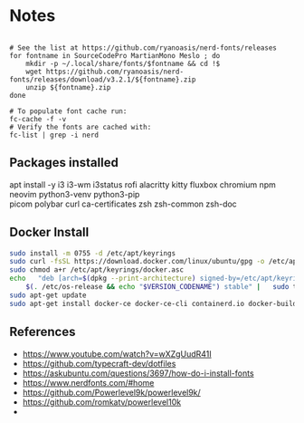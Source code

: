 # Notes

```

# See the list at https://github.com/ryanoasis/nerd-fonts/releases
for fontname in SourceCodePro MartianMono Meslo ; do
    mkdir -p ~/.local/share/fonts/$fontname && cd !$
    wget https://github.com/ryanoasis/nerd-fonts/releases/download/v3.2.1/${fontname}.zip
    unzip ${fontname}.zip
done

# To populate font cache run:
fc-cache -f -v
# Verify the fonts are cached with:
fc-list | grep -i nerd

```


## Packages installed
apt install -y i3 i3-wm i3status rofi alacritty kitty fluxbox chromium npm neovim python3-venv python3-pip \
    picom polybar curl ca-certificates zsh zsh-common zsh-doc

## Docker Install
```bash
sudo install -m 0755 -d /etc/apt/keyrings
sudo curl -fsSL https://download.docker.com/linux/ubuntu/gpg -o /etc/apt/keyrings/docker.asc
sudo chmod a+r /etc/apt/keyrings/docker.asc
echo   "deb [arch=$(dpkg --print-architecture) signed-by=/etc/apt/keyrings/docker.asc] https://download.docker.com/linux/ubuntu \
    $(. /etc/os-release && echo "$VERSION_CODENAME") stable" |   sudo tee /etc/apt/sources.list.d/docker.list > /dev/null
sudo apt-get update
sudo apt-get install docker-ce docker-ce-cli containerd.io docker-buildx-plugin docker-compose-plugin
```

## References
* https://www.youtube.com/watch?v=wXZgUudR41I
* https://github.com/typecraft-dev/dotfiles
* https://askubuntu.com/questions/3697/how-do-i-install-fonts
* https://www.nerdfonts.com/#home
* https://github.com/Powerlevel9k/powerlevel9k/
* https://github.com/romkatv/powerlevel10k
* 
